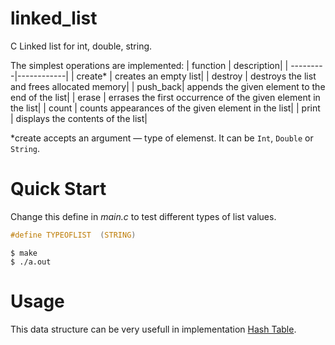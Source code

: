 # linked_list
C Linked list for int, double, string.

The simplest operations are implemented:
| function | description|
| ---------|------------|
| create*  | creates an empty list|
| destroy  | destroys the list and frees allocated memory|
| push_back| appends the given element to the end of the list|
| erase    | errases the first occurrence of the given element in the list|
| count    | counts appearances of the given element in the list|
| print    | displays the contents of the list|

*create accepts an argument — type of elemenst. It can be `Int`, `Double` or `String`.

# Quick Start

Change this define in *main.c* to test different types of list values.
```C
#define TYPEOFLIST  (STRING)
```

```console
$ make
$ ./a.out
```

# Usage
This data structure can be very usefull in implementation [Hash Table](https://en.wikipedia.org/wiki/Hash_table).
